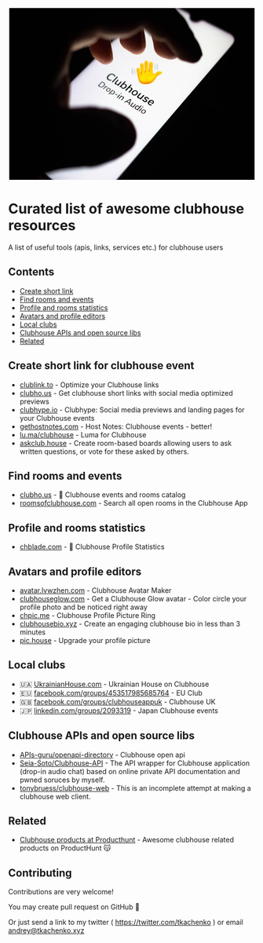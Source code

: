 <div align="center">
	<img width="500" height="350" src="clubhouse.jpg" alt="Awesome clubhouse list">
	<br>
</div>

# Curated list of awesome clubhouse resources 
A list of useful tools (apis, links, services etc.) for clubhouse users

## Contents

- [Create short link](#create-short-link-for-clubhouse-event)
- [Find rooms and events](#find-rooms-and-events)
- [Profile and rooms statistics](#profile-and-rooms-statistics)
- [Avatars and profile editors](#avatars-and-profile-editors)
- [Local clubs](#local-clubs)
- [Clubhouse APIs and open source libs](#clubhouse-apis-and-open-source-libs)
- [Related](#related)


## Create short link for clubhouse event

- [clublink.to](https://clublink.to/) - Optimize your Clubhouse links
- [clubho.us](https://clubho.us/) -  Get clubhouse short links with social media optimized previews
- [clubhype.io](https://clubhype.io/) - Clubhype: Social media previews and landing pages for your Clubhouse events
- [gethostnotes.com](https://gethostnotes.com/) - Host Notes: Clubhouse events - better!
- [lu.ma/clubhouse](https://lu.ma/clubhouse) - Luma for Clubhouse
- [askclub.house](https://askclub.house/en) - Create room-based boards allowing users to ask written questions, or vote for these asked by others.

## Find rooms and events 

- [clubho.us](https://clubho.us/) - 👋 Clubhouse events and rooms catalog
- [roomsofclubhouse.com](https://roomsofclubhouse.com/) - Search all open rooms in the Clubhouse App

## Profile and rooms statistics

- [chblade.com](https://chblade.com/) - 👋 Clubhouse Profile Statistics

## Avatars and profile editors

- [avatar.lvwzhen.com](https://avatar.lvwzhen.com/) - Clubhouse Avatar Maker
- [clubhouseglow.com](https://www.clubhouseglow.com/) - Get a Clubhouse Glow avatar - Color circle your profile photo and be noticed right away
- [chpic.me](https://chpic.me/) - Clubhouse Profile Picture Ring
- [clubhousebio.xyz](https://clubhousebio.xyz/) - Create an engaging clubhouse bio in less than 3 minutes
- [pic.house](https://pic.house/) - Upgrade your profile picture

## Local clubs

- 🇺🇦 [UkrainianHouse.com](https://ukrainianhouse.com) - Ukrainian House on Clubhouse
- 🇪🇺 [facebook.com/groups/453517985685764](https://www.facebook.com/groups/453517985685764) - EU Club
- 🇬🇧 [facebook.com/groups/clubhouseappuk](https://www.facebook.com/groups/clubhouseappuk/) - Clubhouse UK
- 🇯🇵 [linkedin.com/groups/2093319](https://www.linkedin.com/groups/2093319/) - Japan Clubhouse events



## Clubhouse APIs and open source libs 
- [APIs-guru/openapi-directory](https://github.com/APIs-guru/openapi-directory/tree/master/APIs/clubhouseapi.com/1) - Clubhouse open api
- [Seia-Soto/Clubhouse-API](https://github.com/Seia-Soto/clubhouse-api) - The API wrapper for Clubhouse application (drop-in audio chat) based on online private API documentation and pwned soruces by myself.
- [tonybruess/clubhouse-web](https://github.com/tonybruess/clubhouse-web) - This is an incomplete attempt at making a clubhouse web client.

## Related

- [Clubhouse products at Producthunt](https://www.producthunt.com/search?q=clubhouse&postedDate=90%3Adays) -  Awesome clubhouse related products on ProductHunt 😽


## Contributing

Contributions are very welcome!

You may create pull request on GitHub 🤖 

Or just send a link to my twitter ( https://twitter.com/tkachenko ) or email andrey@tkachenko.xyz 

